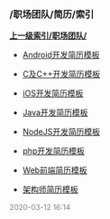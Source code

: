 ### /职场团队/简历/索引


**[上一级索引/职场团队/](/职场团队/)**

- [Android开发简历模板](/职场团队/简历/Android开发简历模板)

- [C及C++开发简历模板](/职场团队/简历/C及C++开发简历模板)

- [iOS开发简历模板](/职场团队/简历/iOS开发简历模板)

- [Java开发简历模板](/职场团队/简历/Java开发简历模板)

- [NodeJS开发简历模板](/职场团队/简历/NodeJS开发简历模板)

- [php开发简历模板](/职场团队/简历/php开发简历模板)

- [Web前端简历模板](/职场团队/简历/Web前端简历模板)

- [架构师简历模板](/职场团队/简历/架构师简历模板)


<font size=2 color='grey'> 2020-03-12 16:14 </font>

